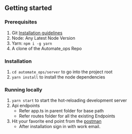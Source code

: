 ## Getting started

### Prerequisites

1. Git [Installation guidelines](https://support.atlassian.com/bitbucket-cloud/docs/install-and-set-up-git/)
2. Node: Any Latest Node Version
3. Yarn: `npm i -g yarn`
4. A clone of the Automate_ops Repo

### Installation

1. `cd automate_ops/server` to go into the project root
2. `yarn install` to install the node dependencies 

### Running locally

1. `yarn start` to start the hot-reloading development server
2. Api endpoints
    - Refer app.ts in parent folder for base path
    - Refer routes folder for all the existing Endpoints
3. Hit your favorite end point from the [postman](https://www.postman.com/downloads/)
    - After installation sign in with work email.